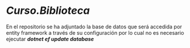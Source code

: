 # ***Curso.Biblioteca***

En el repositorio se ha adjuntado la base de datos que será
accedida por entity framework a través de su configuración
por lo cual no es necesario ejecutar ***dotnet ef update database***